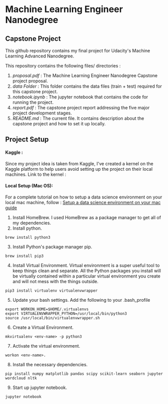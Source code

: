 # Machine Learning Engineer Nanodegree
## Capstone Project

This github repository contains my final project for Udacity's Machine Learning Advanced Nanodegree.

This repository contains the following files/ directories :

1. *proposal.pdf* : The Machine Learning Engineer Nanodegree Capstone project proposal.
2. *data Folder* : This folder contains the data files (train + test) required for this capstone project.
3. *notebook.ipynb* : The jupyter notebook that contains the code for running the project.
4. *report.pdf* : The capstone project report addressing the five major project development stages.
5. *README.md* : The current file. It contains description about the capstone project and how to set it up locally.

## Project Setup
#### Kaggle : 
Since my project idea is taken from Kaggle, I've created a kernel on the Kaggle platform to help users avoid setting up the project on their local machines. Link to the kernel : 

#### Local Setup (Mac OS):
For a complete tutorial on how to setup a data science environment on your local mac machine, follow :
[Setup a data science environment on your mac guide](https://medium.com/@arunponnusamy/setting-up-deep-learning-environment-the-easy-way-on-macos-high-sierra-f1b6331ffc40)

1. Install HomeBrew. I used HomeBrew as a package manager to get all of my dependencies.
2. Install python.
```
brew install python3
```
3. Install Python's package manager pip.
```
brew install pip3
```
4. Install Virtual Environment. Virtual environment is a super useful tool to keep things clean and separate. All the Python packages you install will be virtually contained within a particular virtual environment you create and will not mess with the things outside. 
```
pip3 install virtualenv virtualenvwrapper
```
5. Update your bash settings. Add the following to your .bash_profile
```
export WORKON_HOME=$HOME/.virtualenvs
export VIRTUALENVWRAPPER_PYTHON=/usr/local/bin/python3
source /usr/local/bin/virtualenvwrapper.sh
```
6. Create a Virtual Environment.
```
mkvirtualenv <env-name> -p python3
```
7. Activate the virtual environment.
```
workon <env-name>.
```
8. Install the necessary dependencies.
```
pip install numpy matplotlib pandas scipy scikit-learn seaborn jupyter wordcloud nltk
```
9. Start up jupyter notebook.
```
jupyter notebook
```












